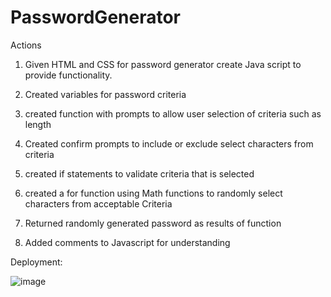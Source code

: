# PasswordGenerator
Actions
1. Given HTML and CSS for password generator create Java script to provide functionality.

2. Created variables for password criteria

3. created function with prompts to allow user selection of criteria such as length

4. Created confirm prompts to include or exclude select characters from criteria

5. created if statements to validate criteria that is selected

6. created a for function using Math functions to randomly select characters from acceptable Criteria

7. Returned randomly generated password as results of function

8. Added comments to Javascript for understanding


Deployment: 














![image](https://user-images.githubusercontent.com/109823956/184307327-6332fedb-36fa-4562-9d63-091e79cf2651.png)





